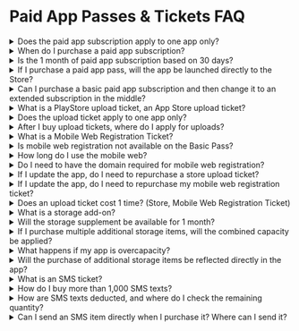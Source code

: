# Paid App Passes & Tickets FAQ

<details>

<summary>Does the paid app subscription apply to one app only?</summary>

Four subscriptions and all paid products are applicable per app.

For example, if you want to launch 3 apps on the Store, you'll need to purchase each of them for each app.

</details>

<details>

<summary>When do I purchase a paid app subscription?</summary>

Paid app subscriptions are counted as soon as they are purchased.

For example, if you paid on March 4th, the period starts on the 4th of March.

Therefore, please pay for and use the final app after it is created.

</details>

<details>

<summary>Is the 1 month of paid app subscription based on 30 days?</summary>

1-month subscription is based on 30 days.

6 months is for 180 days of use and 12 months is for 360 days.

</details>

<details>

<summary>If I purchase a paid app pass, will the app be launched directly to the Store?</summary>

Just because you purchased a subscription doesn't mean it's going to be launched on the store right away.

A subscription is a conversion of an app to a paid version, which must be registered with the store where you want it to be released.

After purchasing the Play Store upload ticket and the App Store upload ticket, please request the upload and we will proceed with the store launch.

</details>

<details>

<summary>Can I purchase a basic paid app subscription and then change it to an extended subscription in the middle?</summary>

Yes, it is possible to change it, but it will be changed to another product only after the end of the period of use currently in use.

It cannot be changed during the period of use, and will be applied as another subscription product after the end of the period.

In addition to the basic subscription, other products can also be changed after the end of the period of use of the use of the use right.

</details>

<details>

<summary>What is a PlayStore upload ticket, an App Store upload ticket?</summary>

**This is an agency fee for registering apps created in Swing2App on the Play Store and App Store.**

If it is difficult to launch in person, please purchase the ticket and apply for upload, and we will launch it on our behalf.

</details>

<details>

<summary>Does the upload ticket apply to one app only?</summary>

Upload tickets cost 1 time and are applicable to one app.

If you need to upload multiple apps, you'll need to purchase an upload ticket for each of those apps.

</details>

<details>

<summary>After I buy upload tickets, where do I apply for uploads?</summary>

<mark style="color:blue;">\*Go to the App Manager page →Version Management→App Creation History</mark> menu and select the \[Request for Play Store Upload], \[Application for App Store Upload] button.

Fill in the application form and complete the upload application.

Please apply for upload after payment, as we will be able to perform the upload process only after the application has been received.

</details>

<details>

<summary>What is a Mobile Web Registration Ticket?</summary>

It is a service that allows you to register an app created by Swing2App by making it a mobile website.

You can purchase a separate domain, purchase a mobile web registration ticket, request a mobile web registration, and we will upload the application you created on the web as it is.

</details>

<details>

<summary>Is mobile web registration not available on the Basic Pass?</summary>

Mobile web registration can only be applied for when purchasing an extensible, premium subscription.

The basic subscription does not apply to the mobile web registration application, so please refer to the use form.

</details>

<details>

<summary>How long do I use the mobile web?</summary>

The period of use of the mobile web is the same as the period of use of the paid app.

Since the app is connected to the web as it is, when the paid use period of the app ends, the mobile web will end the same period.

\*If the paid app is used for 1 month, the mobile web will be available for 1 month, and the mobile web will be automatically extended when the paid app subscription is repaid.

</details>

<details>

<summary>Do I need to have the domain required for mobile web registration?</summary>

Yes, you must purchase your domain before you can purchase your mobile web registration ticket.

Please purchase a separate domain that can link the app. \*Hosting companies such as Cafe24, Kodo Mall, etc.

Since you need a domain to connect to a mobile website, you can buy a domain first, then purchase an extended subscription and a mobile web registration ticket.

</details>

<details>

<summary>If I update the app, do I need to repurchase a store upload ticket?</summary>

If you update your app, you'll need to update it on the launch store as well, so you'll need to buy an upload ticket and reapply for upload.

In addition to app updates, you will also need to purchase an upload ticket to re-apply for content such as modifying the app description, screenshot images, etc. that have been released to the Store.

\*Play Store does not require you to purchase upload tickets if you do it yourself.

\*The App Store can only be uploaded and updated and needs to be purchased. \*Updates also have a review time, and they take the same amount of time as app registration review time.

</details>

<details>

<summary>If I update the app, do I need to repurchase my mobile web registration ticket?</summary>

Yes, you need to purchase a mobile web registration ticket and apply for upload.

We'll also update the mobile web with the changes.

</details>

<details>

<summary>Does an upload ticket cost 1 time? (Store, Mobile Web Registration Ticket)</summary>

Yes, an upload ticket costs 1 time.

(Includes PlayStore, App Store, and Mobile Web Registration Tickets)

After the app launches, if you need an update, you'll need to repurchase your upload ticket and re-apply for upload.

\*If the Play Store can be updated directly, you can do it yourself without having to purchase an upload ticket.

</details>

<details>

<summary>What is a storage add-on?</summary>

It's a la carte product that you can only add to your app storage if you need it.

It is a monthly product that is applied on a 1-month basis.

You can choose from 2GB to \~100GB of required capacities to purchase.

</details>

<details>

<summary>Will the storage supplement be available for 1 month?</summary>

Yes, your purchased capacity will be available for 1 month.

If you need another dose after 1 month, you will need to repurchase and use the required capacity.

</details>

<details>

<summary>If I purchase multiple additional storage items, will the combined capacity be applied?</summary>

Capacity add-ons do not add up to capacity.

For example) If you purchase 3 2GB storage products, you will be divided into 1 month of time by adding 2GB of capacity for 1 month, and then adding another 2GB in the following month.

The combined capacity does not add up to 6 GB, which applies in 1-month increments.

So if you need a larger capacity, please purchase an additional 5GB or 10GB capacity.

</details>

<details>

<summary>What happens if my app is overcapacity?</summary>

If the amount provided to the app is exceeded, the app will be suspended regardless of the number of days remaining in the app, so please always check the app capacity.

\*If the capacity is exceeded, we will notify you by e-mail.

\*You can free up capacity by purchasing additional capacity products, or you can manage capacity by deleting large posts from the resource management page.

</details>

<details>

<summary>Will the purchase of additional storage items be reflected directly in the app?</summary>

Yes, it will automatically be reflected in the app and will add as much capacity as you have purchased.

As it is a product with a period of use, please pay according to the time you need.

</details>

<details>

<summary>What is an SMS ticket?</summary>

A product that allows you to send SMS text messages to users of your app.

It is 20,000 won for 1,000 shipments.

</details>

<details>

<summary>How do I buy more than 1,000 SMS texts?</summary>

You can check the purchase quantity at checkout to purchase more shipments.

Example) For two purchases, 2,000 purchases will be made and the cost will be calculated as KRW 40,000.

</details>

<details>

<summary>How are SMS texts deducted, and where do I check the remaining quantity?</summary>

Each SMS authentication is deducted each time you send, and text messages are also deducted based on the number of messages you send.&#x20;

The SMS shipment quantity can be checked → the remaining quantity on the payment → <mark style="color:blue;">payment product usage page on the swing app operation page.</mark>

</details>

<details>

<summary>Can I send an SMS item directly when I purchase it? Where can I send it?</summary>

\[Send SMS Message] When you purchase a product, it will be automatically reflected on the admin page, and you can send a text to the app member immediately.&#x20;

Text messages can be sent → <mark style="color:blue;">Push & Push Sending → Members → sending SMS to the app operator.</mark>

</details>
